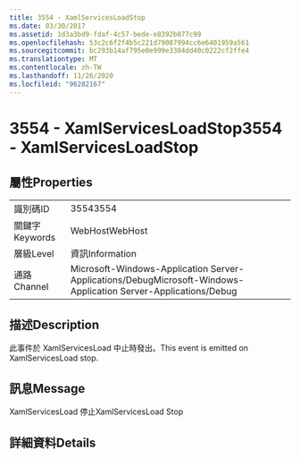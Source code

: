 ```yaml
---
title: 3554 - XamlServicesLoadStop
ms.date: 03/30/2017
ms.assetid: 1d3a3bd9-fdaf-4c57-bede-e8392b077c99
ms.openlocfilehash: 53c2c6f2f4b5c221d79087994cc6e6401959a561
ms.sourcegitcommit: bc293b14af795e0e999e3304dd40c0222cf2ffe4
ms.translationtype: MT
ms.contentlocale: zh-TW
ms.lasthandoff: 11/26/2020
ms.locfileid: "96282167"
---
```

# <a name="3554---xamlservicesloadstop"></a><span data-ttu-id="97629-102">3554 - XamlServicesLoadStop</span><span class="sxs-lookup"><span data-stu-id="97629-102">3554 - XamlServicesLoadStop</span></span>

## <a name="properties"></a><span data-ttu-id="97629-103">屬性</span><span class="sxs-lookup"><span data-stu-id="97629-103">Properties</span></span>  
  
|||  
|-|-|  
|<span data-ttu-id="97629-104">識別碼</span><span class="sxs-lookup"><span data-stu-id="97629-104">ID</span></span>|<span data-ttu-id="97629-105">3554</span><span class="sxs-lookup"><span data-stu-id="97629-105">3554</span></span>|  
|<span data-ttu-id="97629-106">關鍵字</span><span class="sxs-lookup"><span data-stu-id="97629-106">Keywords</span></span>|<span data-ttu-id="97629-107">WebHost</span><span class="sxs-lookup"><span data-stu-id="97629-107">WebHost</span></span>|  
|<span data-ttu-id="97629-108">層級</span><span class="sxs-lookup"><span data-stu-id="97629-108">Level</span></span>|<span data-ttu-id="97629-109">資訊</span><span class="sxs-lookup"><span data-stu-id="97629-109">Information</span></span>|  
|<span data-ttu-id="97629-110">通路</span><span class="sxs-lookup"><span data-stu-id="97629-110">Channel</span></span>|<span data-ttu-id="97629-111">Microsoft-Windows-Application Server-Applications/Debug</span><span class="sxs-lookup"><span data-stu-id="97629-111">Microsoft-Windows-Application Server-Applications/Debug</span></span>|  
  
## <a name="description"></a><span data-ttu-id="97629-112">描述</span><span class="sxs-lookup"><span data-stu-id="97629-112">Description</span></span>  

 <span data-ttu-id="97629-113">此事件於 XamlServicesLoad 中止時發出。</span><span class="sxs-lookup"><span data-stu-id="97629-113">This event is emitted on XamlServicesLoad stop.</span></span>  
  
## <a name="message"></a><span data-ttu-id="97629-114">訊息</span><span class="sxs-lookup"><span data-stu-id="97629-114">Message</span></span>  

 <span data-ttu-id="97629-115">XamlServicesLoad 停止</span><span class="sxs-lookup"><span data-stu-id="97629-115">XamlServicesLoad Stop</span></span>  
  
## <a name="details"></a><span data-ttu-id="97629-116">詳細資料</span><span class="sxs-lookup"><span data-stu-id="97629-116">Details</span></span>
